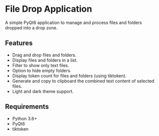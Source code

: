 # File Drop Application

A simple PyQt6 application to manage and process files and folders dropped into a drop zone.

## Features

-   Drag and drop files and folders.
-   Display files and folders in a list.
-   Filter to show only text files.
-   Option to hide empty folders.
-   Display token count for files and folders (using tiktoken).
-   Generate and copy to clipboard the combined text content of selected files.
-   Light and dark theme support.

## Requirements

-   Python 3.6+
-   PyQt6
-   tiktoken
